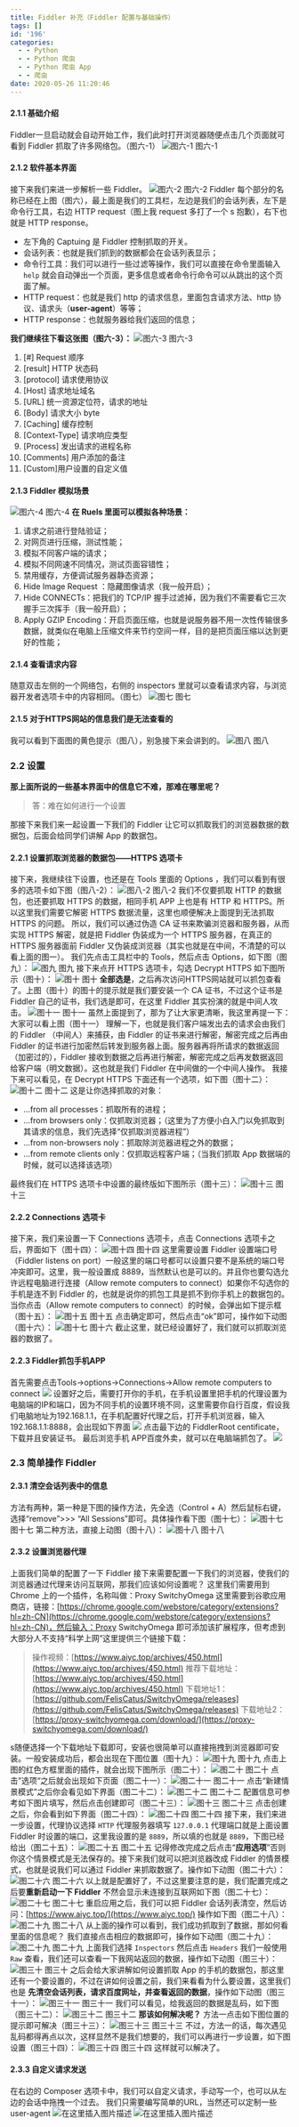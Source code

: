 ```yaml
---
title: Fiddler 补充（Fiddler 配置与基础操作）
tags: []
id: '196'
categories:
  - - Python
  - - Python 爬虫
  - - Python 爬虫 App
  - - 爬虫
date: 2020-05-26 11:20:46
---
```


#### 2.1.1 基础介绍

Fiddler一旦启动就会自动开始工作，我们此时打开浏览器随便点击几个页面就可看到 Fiddler 抓取了许多网络包。（图六-1） ![图六-1](https://images-aiyc-1301641396.cos.ap-guangzhou.myqcloud.com/20200520105207 "图六-1") 图六-1

#### 2.1.2 软件基本界面

接下来我们来进一步解析一些 Fiddler。 ![图六-2](https://images-aiyc-1301641396.cos.ap-guangzhou.myqcloud.com/20200520105212 "图六-2") 图六-2 Fiddler 每个部分的名称已经在上图（图六），最上面是我们的工具栏，左边是我们的会话列表，左下是命令行工具，右边 HTTP request（图上我 request 多打了一个 s 抱歉），右下也就是 HTTP response。

*   左下角的 Captuing 是 Fiddler 控制抓取的开关。
*   会话列表：也就是我们抓到的数据都会在会话列表显示；
*   命令行工具：我们可以进行一些过滤等操作，我们可以直接在命令里面输入 `help` 就会自动弹出一个页面，更多信息或者命令行命令可以从跳出的这个页面了解。
*   HTTP request：也就是我们 http 的请求信息，里面包含请求方法、http 协议、请求头（**user-agent**）等等；
*   HTTP response：也就服务器给我们返回的信息；

**我们继续往下看这张图（图六-3）：** ![图六-3](https://images-aiyc-1301641396.cos.ap-guangzhou.myqcloud.com/20200520105216 "图六-3") 图六-3

1.  \[#\] Request 顺序
2.  \[result\] HTTP 状态码
3.  \[protocol\] 请求使用协议
4.  \[Host\] 请求地址域名
5.  \[URL\] 统一资源定位符，请求的地址
6.  \[Body\] 请求大小 byte
7.  \[Caching\] 缓存控制
8.  \[Context-Type\] 请求响应类型
9.  \[Process\] 发出请求的进程名称
10.  \[Comments\] 用户添加的备注
11.  \[Custom\]用户设置的自定义值

#### 2.1.3 Fiddler 模拟场景

![图六-4](https://images-aiyc-1301641396.cos.ap-guangzhou.myqcloud.com/20200520105219 "图六-4") 图六-4 **在 Ruels 里面可以模拟各种场景：**

1.  请求之前进行登陆验证；
2.  对网页进行压缩，测试性能；
3.  模拟不同客户端的请求；
4.  模拟不同网速不同情况，测试页面容错性；
5.  禁用缓存，方便调试服务器静态资源；
6.  Hide Image Request ：隐藏图像请求（我一般开启）；
7.  Hide CONNECTs：把我们的 TCP/IP 握手过滤掉，因为我们不需要看它三次握手三次挥手（我一般开启）；
8.  Apply GZIP Encoding：开启页面压缩，也就是说服务器不用一次性传输很多数据，就类似在电脑上压缩文件来节约空间一样，目的是把页面压缩以达到更好的性能；

#### 2.1.4 查看请求内容

随意双击左侧的一个网络包，右侧的 inspectors 里就可以查看请求内容，与浏览器开发者选项卡中的内容相同。（图七） ![图七](https://images-aiyc-1301641396.cos.ap-guangzhou.myqcloud.com/20200520105223 "图七") 图七

#### 2.1.5 对于HTTPS网站的信息我们是无法查看的

我可以看到下面图的黄色提示（图八），别急接下来会讲到的。 ![图八](https://images-aiyc-1301641396.cos.ap-guangzhou.myqcloud.com/20200520105225 "图八") 图八

### 2.2 设置

**那上面所说的一些基本界面中的信息它不难，那难在哪里呢？**

> 答：难在如何进行一个设置

那接下来我们来一起设置一下我们的 Fiddler 让它可以抓取我们的浏览器数据的数据包，后面会给同学们讲解 App 的数据包。

#### 2.2.1 设置抓取浏览器的数据包——HTTPS 选项卡

接下来，我继续往下设置，也还是在 Tools 里面的 Options ，我们可以看到有很多的选项卡如下图（图八-2）： ![图八-2](https://images-aiyc-1301641396.cos.ap-guangzhou.myqcloud.com/20200520105228 "图八-2") 图八-2 我们不仅要抓取 HTTP 的数据包，也还要抓取 HTTPS 的数据，相同手机 APP 上也是有 HTTP 和 HTTPS。所以这里我们需要它解密 HTTPS 数据流量，这里也顺便解决上面提到无法抓取 HTTPS 的问题。 所以，我们可以通过伪造 CA 证书来欺骗浏览器和服务器，从而实现 HTTPS 解密，就是把 Fiddler 伪装成为一个 HTTPS 服务器，在真正的 HTTPS 服务器面前 Fiddler 又伪装成浏览器（其实也就是在中间，不清楚的可以看上面的图一）。 我们先点击工具栏中的 Tools，然后点击 Options，如下图（图九）： ![图九](https://images-aiyc-1301641396.cos.ap-guangzhou.myqcloud.com/20200520105231 "图九") 图九 接下来点开 HTTPS 选项卡，勾选 Decrypt HTTPS 如下图所示（图十）： ![图十](https://images-aiyc-1301641396.cos.ap-guangzhou.myqcloud.com/20200520105234 "图十") 图十 **全部选是**，之后再次访问HTTPS网站就可以抓包查看了。上图（图十）的图十的提示就是我们要安装一个 CA 证书，不过这个证书是 Fiddler 自己的证书，我们选是即可，在这里 Fiddler 其实扮演的就是中间人攻击。 ![图十一](https://images-aiyc-1301641396.cos.ap-guangzhou.myqcloud.com/20200520105236 "图十一") 图十一 虽然上面提到了，那为了让大家更清晰，我这里再提一下：大家可以看上图（图十一） 理解一下，也就是我们客户端发出去的请求会由我们的 Fiddler （中间人）来捕获，由 Fiddler 的证书来进行解密，解密完成之后再由 Fiddler 的证书进行加密然后转发到服务器上面。服务器再将所请求的数据返回（加密过的），Fiddler 接收到数据之后再进行解密，解密完成之后再发数据返回给客户端（明文数据）。这也就是我们 Fiddler 在中间做的一个中间人操作。 我接下来可以看见，在 Decrypt HTTPS 下面还有一个选项，如下图（图十二）： ![图十二](https://images-aiyc-1301641396.cos.ap-guangzhou.myqcloud.com/20200520105241 "图十二") 图十二 这是让你选择抓取的对象：

*   ...from all processes：抓取所有的进程；
*   ...from browsers only：仅抓取浏览器；（这里为了方便小白入门以免抓取到其请求的信息，我们先选择“仅抓取浏览器进程”）
*   ...from non-browsers noly：抓取除浏览器进程之外的数据；
*   ...from remote clients only：仅抓取远程客户端；（当我们抓取 App 数据端的时候，就可以选择该选项）

最终我们在 HTTPS 选项卡中设置的最终版如下图所示（图十三）： ![图十三](https://images-aiyc-1301641396.cos.ap-guangzhou.myqcloud.com/20200520105247 "图十三") 图十三

#### 2.2.2 Connections 选项卡

接下来，我们来设置一下 Connections 选项卡，点击 Connections 选项卡之后，界面如下（图十四）： ![图十四](https://images-aiyc-1301641396.cos.ap-guangzhou.myqcloud.com/20200520105250 "图十四") 图十四 这里需要设置 Fiddler 设置端口号（Fiddler listens on port）一般这里的端口号都可以设置只要不是系统的端口号冲突即可。这里，我一般设置成 8889，当然默认也是可以的。并且你也要勾选允许远程电脑进行连接（Allow remote computers to connect）如果你不勾选你的手机是连不到 Fiddler 的，也就是说你的抓包工具是抓不到你手机上的数据包的。 当你点击（Allow remote computers to connect）的时候，会弹出如下提示框（图十五）： ![图十五](https://images-aiyc-1301641396.cos.ap-guangzhou.myqcloud.com/20200520105253 "图十五") 图十五 点击确定即可，然后点击“ok”即可，操作如下动图（图十六）： ![图十七](https://images-aiyc-1301641396.cos.ap-guangzhou.myqcloud.com/20200520105255 "图十七") 图十六 截止这里，就已经设置好了，我们就可以抓取浏览器的数据了。

#### 2.2.3 Fiddler抓包手机APP

首先需要点击Tools->options->Connections->Allow remote computers to connect ![](https://images-aiyc-1301641396.cos.ap-guangzhou.myqcloud.com/20200520134414.png) 设置好之后，需要打开你的手机，在手机设置里把手机的代理设置为电脑端的IP和端口，因为不同手机的设置环境不同，这里需要你自行百度，假设我们电脑地址为192.168.1.1，在手机配置好代理之后，打开手机浏览器，输入192.168.1.1:8888，会出现如下界面 ![](https://images-aiyc-1301641396.cos.ap-guangzhou.myqcloud.com/20200520134451.png) 点击最下边的 FiddlerRoot centificate，下载并且安装证书。 最后浏览手机 APP百度外卖，就可以在电脑端抓包了。 ![](https://images-aiyc-1301641396.cos.ap-guangzhou.myqcloud.com/20200520134517.png)

### 2.3 简单操作 Fiddler

#### 2.3.1 清空会话列表中的信息

方法有两种，第一种是下图的操作方法，先全选（Control + A）然后鼠标右键，选择“remove”>>> “All Sessions”即可。具体操作看下图（图十七）： ![图十七](https://images-aiyc-1301641396.cos.ap-guangzhou.myqcloud.com/20200520105330 "图十七") 图十七 第二种方法，直接上动图（图十八）： ![图十八](https://images-aiyc-1301641396.cos.ap-guangzhou.myqcloud.com/20200520105334 "图十八") 图十八

#### 2.3.2 设置浏览器代理

上面我们简单的配置了一下 Fiddler 接下来需要配置一下我们的浏览器，使我们的浏览器通过代理来访问互联网，那我们应该如何设置呢？ 这里我们需要用到 Chrome 上的一个插件，名称叫做：Proxy SwitchyOmega 这里需要到谷歌应用商店，链接：[https://chrome.google.com/webstore/category/extensions?hl=zh-CN](https://chrome.google.com/webstore/category/extensions?hl=zh-CN)，然后输入：Proxy SwitchyOmega 即可添加该扩展程序，但考虑到大部分人不支持“科学上网”这里提供三个链接下载：

> 操作视频：[https://www.aiyc.top/archives/450.html](https://www.aiyc.top/archives/450.html) 推荐下载地址：[https://www.aiyc.top/archives/450.html](https://www.aiyc.top/archives/450.html) 下载地址1：[https://github.com/FelisCatus/SwitchyOmega/releases](https://github.com/FelisCatus/SwitchyOmega/releases) 下载地址2：[https://proxy-switchyomega.com/download/](https://proxy-switchyomega.com/download/)

s随便选择一个下载地址下载即可，安装也很简单可以直接拖拽到浏览器即可安装。一般安装成功后，都会出现在下图位置（图十九）： ![图十九](# "图十九") 图十九 点击上图的红色方框里面的插件，就会出现下图所示（图二十）： ![图二十](https://images-aiyc-1301641396.cos.ap-guangzhou.myqcloud.com/20200520105339 "图二十") 图二十 点击”选项“之后就会出现如下页面（图二十一）： ![图二十一](https://images-aiyc-1301641396.cos.ap-guangzhou.myqcloud.com/20200520105354 "图二十一") 图二十一 点击“新建情景模式”之后你会看见如下界面（图二十二）： ![图二十二](https://images-aiyc-1301641396.cos.ap-guangzhou.myqcloud.com/20200520105356 "图二十二") 图二十二 配置信息可参考如下图片填写，然后点击创建即可（图二十三）： ![图十三](https://images-aiyc-1301641396.cos.ap-guangzhou.myqcloud.com/20200520105359 "图十三") 图二十三 点击创建之后，你会看到如下界面（图二十四）： ![图二十四](https://images-aiyc-1301641396.cos.ap-guangzhou.myqcloud.com/20200520105402 "图二十四") 图二十四 接下来，我们来进一步设置，代理协议选择 `HTTP` 代理服务器填写 `127.0.0.1` 代理端口就是上面设置 Fiddler 时设置的端口，这里我设置的是 `8889`，所以填的也就是 `8889`，下图已经给出（图二十五）： ![图二十五](https://images-aiyc-1301641396.cos.ap-guangzhou.myqcloud.com/20200520105406 "图二十五") 图二十五 记得修改完成之后点击“**应用选项**”否则你这个情景模式是无法保存的。接下来我们就可以把浏览器改成 Fiddler 的情景模式，也就是说我们可以通过 Fiddler 来抓取数据了。操作如下动图（图二十六）： ![图二十六](https://images-aiyc-1301641396.cos.ap-guangzhou.myqcloud.com/20200520105409 "图二十六") 图二十六 以上就是配置好了，不过这里要注意的是，我们配置完成之后要**重新启动一下 Fiddler** 不然会显示未连接到互联网如下图（图二十七）： ![图二十七](https://images-aiyc-1301641396.cos.ap-guangzhou.myqcloud.com/20200520105411 "图二十七") 图二十七 重启应用之后，我们可以把 Fiddler 会话列表清空，然后访问：[https://www.aiyc.top/](https://www.aiyc.top/) 操作如下图（图二十八）： ![图二十九](https://images-aiyc-1301641396.cos.ap-guangzhou.myqcloud.com/20200520105414 "图二十九") 图二十八 从上面的操作可以看到，我们成功抓取到了数据，那如何看里面的信息呢？ 我们直接点击相应的数据即可，操作如下动图（图二十九）： ![图二十九](https://images-aiyc-1301641396.cos.ap-guangzhou.myqcloud.com/20200520105419 "图二十九") 图二十九 上面我们选择 `Inspectors` 然后点击 `Headers` 我们一般使用 `Raw` 查看，我们还可以查看一下我网站返回的数据，操作如下动图（图三十）： ![图三十](https://images-aiyc-1301641396.cos.ap-guangzhou.myqcloud.com/20200520105421 "图三十") 图三十 之后会给大家讲解如何设置抓取 App 的手机的数据包，那这里还有一个要设置的，不过在讲如何设置之前，我们来看看为什么要设置，这里我们也是 **先清空会话列表，请求百度网址，并查看返回的数据**，操作如下动图（图三十一）： ![图三十一](https://images-aiyc-1301641396.cos.ap-guangzhou.myqcloud.com/20200520105424 "图三十一") 图三十一 我们可以看见，给我返回的数据是乱码，如下图（图三十二）： ![图三十二](https://images-aiyc-1301641396.cos.ap-guangzhou.myqcloud.com/20200520105429 "图三十二") 图三十二 **那该如何解决呢？** 方法一点击如下图位置的提示即可解决（图三十三）： ![图三十三](https://images-aiyc-1301641396.cos.ap-guangzhou.myqcloud.com/20200520105432 "图三十三") 图三十三 不过，方法一的话，每次遇见乱码都得再点以次，这样显然不是我们想要的，我们可以再进行一步设置，如下图设置（图三十四）： ![图三十四](https://images-aiyc-1301641396.cos.ap-guangzhou.myqcloud.com/20200520105435 "图三十四") 图三十四 这样就可以解决了。

#### 2.3.3 自定义请求发送

在右边的 Composer 选项卡中，我们可以自定义请求，手动写一个，也可以从左边的会话中拖拽一个过去。 我们只需要编写简单的URL，当然还可以定制一些 user-agent ![在这里插入图片描述](https://images-aiyc-1301641396.cos.ap-guangzhou.myqcloud.com/20200520105439 "在这里插入图片描述") ![在这里插入图片描述](https://images-aiyc-1301641396.cos.ap-guangzhou.myqcloud.com/20200520105444 "在这里插入图片描述")